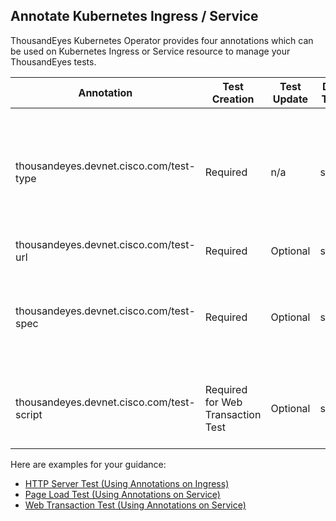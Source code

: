 ## Annotate Kubernetes Ingress / Service

ThousandEyes Kubernetes Operator provides four annotations which can be used on Kubernetes Ingress or Service resource to manage your ThousandEyes tests.

| Annotation                                | Test Creation | Test Update | Data Type | Notes
|-------------------------------------------|---------------|-------------|-----------|----------|
|thousandeyes.devnet.cisco.com/test-type    | Required      | n/a         | string    | Accpeted Values: [http-server, page-load, web-transactions, none] If you want to delete the test, set this value to **none**.
|thousandeyes.devnet.cisco.com/test-url     | Required      | Optional    | string    | Target URL.
|thousandeyes.devnet.cisco.com/test-spec    | Required      | Optional    | string    | Specify all the basic settings of the test. For spec fields definitions, please refer to [Custom Resource](custom_resource.md)
|thousandeyes.devnet.cisco.com/test-script  | Required for Web Transaction Test| Optional| string| Java script which could be generated by ThousandEyes Recorder.

Here are examples for your guidance:

* [HTTP Server Test (Using Annotations on Ingress)](http_server_an.md)
* [Page Load Test (Using Annotations on Service)](page_load_an.md)
* [Web Transaction Test (Using Annotations on Service)](web_transaction_an.md)





